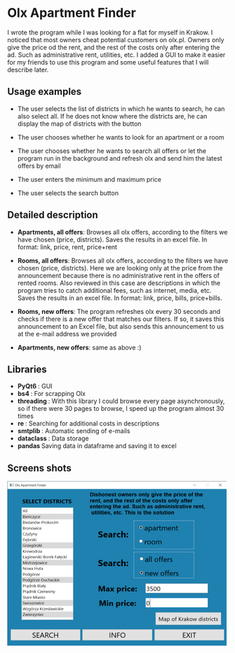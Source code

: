 # Olx Apartment Finder

I wrote the program while I was looking for a flat for myself in Krakow. 
I noticed that most owners cheat potential customers on olx.pl.
Owners only give the price od the rent, and the rest of the costs only after entering the ad. Such as administrative rent, utilities, etc.
I added a GUI to make it easier for my friends to use this program and some useful features that I will describe later.

## Usage examples

- The user selects the list of districts in which he wants to search, he can also select all. If he does not know where the districts are, he can display the map
of districts with the button

- The user chooses whether he wants to look for an apartment or a room

- The user chooses whether he wants to search all offers or let the program run in the background and refresh olx and send him the latest offers by email

- The user enters the minimum and maximum price

- The user selects the search button

## Detailed description 

- <b>Apartments, all offers</b>: Browses all olx offers, according to the filters we have chosen (price, districts). Saves the results in an excel file.
In format: link, price, rent, price+rent

- <b>Rooms, all offers</b>: Browses all olx offers, according to the filters we have chosen (price, districts). 
Here we are looking only at the price from the announcement because there is no administrative rent in the offers of rented rooms.
Also reviewed in this case are descriptions in which the program tries to catch additional fees, such as internet, media, etc.
Saves the results in an excel file.
In format: link, price, bills, price+bills. 

- <b>Rooms, new offers</b>: The program refreshes olx every 30 seconds and checks if there is a new offer that matches our filters. 
If so, it saves this announcement to an Excel file, but also sends this announcement to us at the e-mail address we provided

- <b>Apartments, new offers</b>: same as above :)

## Libraries

- <b> PyQt6 </b>: GUI
- <b> bs4 </b>: For scrapping Olx
- <b> threading </b>: With this library I could browse every page asynchronously, so if there were 30 pages to browse, I speed up the program almost 30 times
- <b> re </b>: Searching for additional costs in descriptions
- <b> smtplib </b>: Automatic sending of e-mails
- <b> dataclass </b>: Data storage
- <b> pandas </b> Saving data in dataframe and saving it to excel

## Screens shots

<img
  src="/pictures/menu.png"
  alt="bet"
  title="menu"
  width="500"
  height="375"
  style="display: inline-block; margin: 0 auto">

